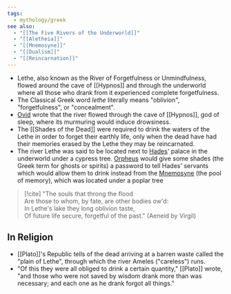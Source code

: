 ```yaml
---
tags:
  - mythology/greek
see also:
  - "[[The Five Rivers of the Underworld]]"
  - "[[Aletheia]]"
  - "[[Mnemosyne]]"
  - "[[Dualism]]"
  - "[[Reincarnation]]"
---
```

- Lethe, also known as the River of Forgetfulness or Unmindfulness, flowed around the cave of [[Hypnos]] and through the underworld where all those who drank from it experienced complete forgetfulness.
- The Classical Greek word _lethe_ literally means "oblivion", "forgetfulness", or "concealment".
- [Ovid](https://en.wikipedia.org/wiki/Ovid) wrote that the river flowed through the cave of [[Hypnos]], god of sleep, where its murmuring would induce drowsiness.
- The [[Shades of the Dead]] were required to drink the waters of the Lethe in order to forget their earthly life, only when the dead have had their memories erased by the Lethe they may be reincarnated.
- The river Lethe was said to be located next to [Hades](https://en.wikipedia.org/wiki/Hades "Hades")' palace in the underworld under a cypress tree. [Orpheus](https://en.wikipedia.org/wiki/Orpheus "Orpheus") would give some shades (the Greek term for ghosts or spirits) a password to tell Hades' servants which would allow them to drink instead from the [Mnemosyne](https://en.wikipedia.org/wiki/Mnemosyne "Mnemosyne") (the pool of memory), which was located under a poplar tree

> [!cite]
> "The souls that throng the flood  
> Are those to whom, by fate, are other bodies ow'd:  
> In Lethe's lake they long oblivion taste,  
> Of future life secure, forgetful of the past." (Aeneid by Virgil)

## In Religion

- [[Plato]]'s Republic tells of the dead arriving at a barren waste called the "plain of Lethe", through which the river Ameles ("careless") runs.
- "Of this they were all obliged to drink a certain quantity," [[Plato]] wrote, "and those who were not saved by wisdom drank more than was necessary; and each one as he drank forgot all things."

